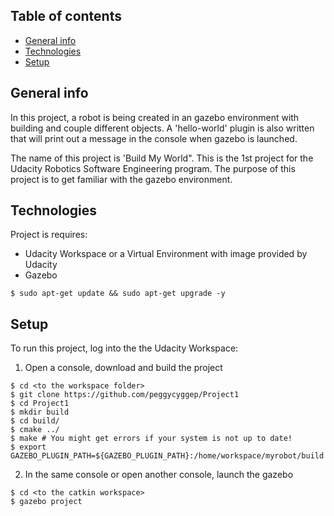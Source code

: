 ## Table of contents
* [General info](#general-info)
* [Technologies](#technologies)
* [Setup](#setup)

## General info
In this project, a robot is being created in an gazebo environment with building and couple different objects. A 'hello-world' plugin is also written that will print out a message in the console when gazebo is launched.

The name of this project is 'Build My World".  This is the 1st project for the Udacity Robotics Software Engineering program.  The purpose of this project is to get familiar with the gazebo environment.
	
## Technologies
Project is requires:
* Udacity Workspace or a Virtual Environment with image provided by Udacity
* Gazebo
```
$ sudo apt-get update && sudo apt-get upgrade -y 
```

## Setup
To run this project, log into the the Udacity Workspace:

1. Open a console, download and build the project
```
$ cd <to the workspace folder>
$ git clone https://github.com/peggycyggep/Project1
$ cd Project1
$ mkdir build
$ cd build/
$ cmake ../
$ make # You might get errors if your system is not up to date!
$ export GAZEBO_PLUGIN_PATH=${GAZEBO_PLUGIN_PATH}:/home/workspace/myrobot/build
```
2. In the same console or open another console, launch the gazebo
```
$ cd <to the catkin workspace>
$ gazebo project
```

